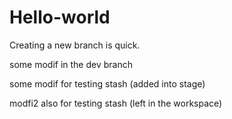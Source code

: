 # Hello-world
Creating a new branch is quick.

some modif in the dev branch

some modif for testing stash (added into stage)

modfi2 also for testing stash (left in the workspace)

